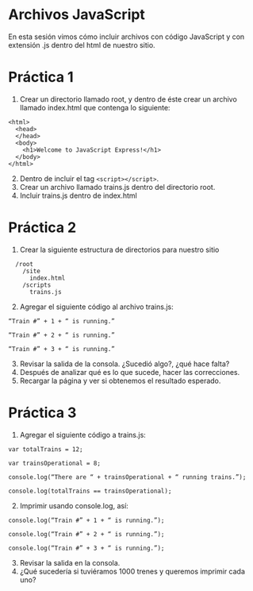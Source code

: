 Archivos JavaScript
====

En esta sesión vimos cómo incluir archivos con código JavaScript y con extensión .js dentro del html de nuestro sitio.

Práctica 1
==

1. Crear un directorio llamado root, y dentro de éste crear un archivo llamado index.html que contenga lo siguiente:

```
<html>
  <head>
  </head>
  <body>
    <h1>Welcome to JavaScript Express!</h1>
  </body>
</html>
```

2. Dentro de <head></head> incluir el tag `<script></script>`.
3. Crear un archivo llamado trains.js dentro del directorio root.
4. Incluir trains.js dentro de index.html

Práctica 2
==

1. Crear la siguiente estructura de directorios para nuestro sitio

```
  /root
    /site
      index.html
    /scripts
      trains.js
```

2. Agregar el siguiente código al archivo trains.js:

```
“Train #” + 1 + “ is running.”

“Train #” + 2 + “ is running.”

“Train #” + 3 + “ is running.”
```

3. Revisar la salida de la consola. ¿Sucedió algo?, ¿qué hace falta?
4. Después de analizar qué es lo que sucede, hacer las correcciones.
5. Recargar la página y ver si obtenemos el resultado esperado.

Práctica 3
==

1. Agregar el siguiente código a trains.js:

```
var totalTrains = 12;

var trainsOperational = 8;

console.log(“There are “ + trainsOperational + “ running trains.”);

console.log(totalTrains == trainsOperational);

```

2. Imprimir usando console.log, así:

```
console.log(“Train #” + 1 + “ is running.”);

console.log(“Train #” + 2 + “ is running.”);

console.log(“Train #” + 3 + “ is running.”);

```

3. Revisar la salida en la consola.
4. ¿Qué sucedería si tuviéramos 1000 trenes y queremos imprimir cada uno?
